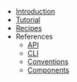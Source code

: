 - [Introduction](README)
- [Tutorial](tutorial)
- [Recipes](recipes)
  <!-- - Guide
    - [Databases](guides/databases)
    - [Deploying](guides/deploying)
    - [Logging](guides/logging) -->
- References
  - [API](references/api)
  - [CLI](references/cli)
  - [Conventions](references/conventions)
  - [Components](references/components)
